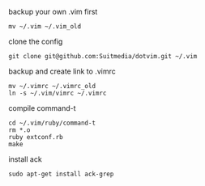 backup your own .vim first

    mv ~/.vim ~/.vim_old

clone the config

    git clone git@github.com:Suitmedia/dotvim.git ~/.vim

backup and create link to .vimrc

    mv ~/.vimrc ~/.vimrc_old
    ln -s ~/.vim/vimrc ~/.vimrc

compile command-t

    cd ~/.vim/ruby/command-t
    rm *.o
    ruby extconf.rb
    make

install ack

    sudo apt-get install ack-grep
